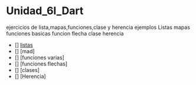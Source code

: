 # Unidad_6I_Dart
ejercicios de lista,mapas,funciones,clase y herencia ejemplos Listas mapas funciones basicas funcion flecha clase herencia
- [] [listas](https://dartpad.dev//bee0df78fc759373054581c595df3503/edit)
- [] [mad]
- [] [funciones varias]
- [] [funciones flechas]
- [] [clases]
- [] [Herencia] 
